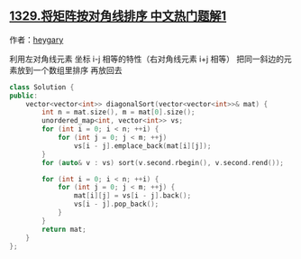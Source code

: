 ## [1329.将矩阵按对角线排序 中文热门题解1](https://leetcode.cn/problems/sort-the-matrix-diagonally/solutions/100000/c-zhong-gui-zhong-ju-de-32msjie-fa-ha-xi-by-gary_c)

作者：[heygary](https://leetcode.cn/u/heygary)

利用左对角线元素 坐标 i-j 相等的特性（右对角线元素 i+j 相等）
把同一斜边的元素放到一个数组里排序
再放回去
```cpp
class Solution {
public:
    vector<vector<int>> diagonalSort(vector<vector<int>>& mat) {
        int n = mat.size(), m = mat[0].size();
        unordered_map<int, vector<int>> vs;
        for (int i = 0; i < n; ++i) {
            for (int j = 0; j < m; ++j)
                vs[i - j].emplace_back(mat[i][j]);
        }
        for (auto& v : vs) sort(v.second.rbegin(), v.second.rend());

        for (int i = 0; i < n; ++i) {
            for (int j = 0; j < m; ++j) {
                mat[i][j] = vs[i - j].back();
                vs[i - j].pop_back();
            }
        }
        return mat;
    }
};
```